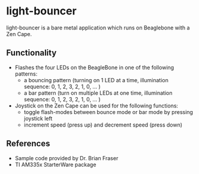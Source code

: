 # light-bouncer
light-bouncer is a bare metal application which runs on Beaglebone with a Zen Cape. 

Functionality
---------------
- Flashes the four LEDs on the BeagleBone in one of the following patterns:
  - a bouncing pattern (turning on 1 LED at a time, illumination sequence: 0, 1, 2, 3, 2, 1, 0, ... ) 
  - a bar pattern (turn on multiple LEDs at one time, illumination sequence: 0, 1, 2, 3, 2, 1, 0, ... )
- Joystick on the Zen Cape can be used for the following functions:
  - toggle flash-modes between bounce mode or bar mode by pressing joystick left
  - increment speed (press up) and decrement speed (press down)
 
 References
 ---------- 
 - Sample code provided by Dr. Brian Fraser 
 - TI AM335x StarterWare package
